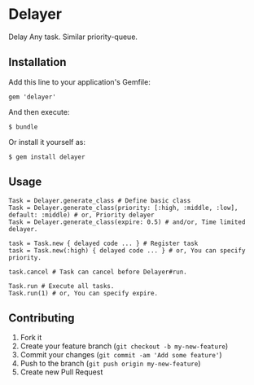 # Delayer

Delay Any task. Similar priority-queue.

## Installation

Add this line to your application's Gemfile:

    gem 'delayer'

And then execute:

    $ bundle

Or install it yourself as:

    $ gem install delayer

## Usage

    Task = Delayer.generate_class # Define basic class
    Task = Delayer.generate_class(priority: [:high, :middle, :low], default: :middle) # or, Priority delayer
    Task = Delayer.generate_class(expire: 0.5) # and/or, Time limited delayer.
    
    task = Task.new { delayed code ... } # Register task
    task = Task.new(:high) { delayed code ... } # or, You can specify priority.
    
    task.cancel # Task can cancel before Delayer#run.
    
    Task.run # Execute all tasks.
    Task.run(1) # or, You can specify expire.

## Contributing

1. Fork it
2. Create your feature branch (`git checkout -b my-new-feature`)
3. Commit your changes (`git commit -am 'Add some feature'`)
4. Push to the branch (`git push origin my-new-feature`)
5. Create new Pull Request
